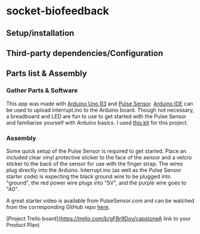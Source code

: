 # socket-biofeedback

## Setup/installation

## Third-party dependencies/Configuration

## Parts list & Assembly

### Gather Parts & Software

This app was made with [Arduino Uno R3](https://www.adafruit.com/product/50) and [Pulse Sensor](https://pulsesensor.com/). [Arduino IDE](https://www.arduino.cc/en/Main/Software) can be used to upload interrupt.ino to the Arduino board. Though not necessary, a breadboard and LED are fun to use to get started with the Pulse Sensor and familiarize yourself with Arduino basics. I used [this kit](https://www.adafruit.com/product/193) for this project.

### Assembly

Some quick setup of the Pulse Sensor is required to get started. Place an included clear vinyl protective sticker to the face of the sensor and a velcro sticker to the back of the sensor for use with the finger strap. The wires plug directly into the Arduino. Interrupt.ino (as well as the Pulse Sensor starter code) is expecting the black ground wire to be plugged into "ground", the red power wire plugs into "5V", and the purple wire goes to "A0". 

A great starter video is available from PulseSensor.com and can be watched from the corresponding GitHub repo [here](https://github.com/WorldFamousElectronics/PulseSensorStarterProject).

[Project Trello board](https://trello.com/b/gFBr9Doy/capstoneA link to your Product Plan)
